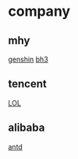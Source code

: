 # company
## mhy
[genshin](https://ys.mihoyo.com/)
[bh3](https://www.bh3.com/)
## tencent
[LOL](https://lol.qq.com/main.shtml)
## alibaba
[antd](https://ant.design/)